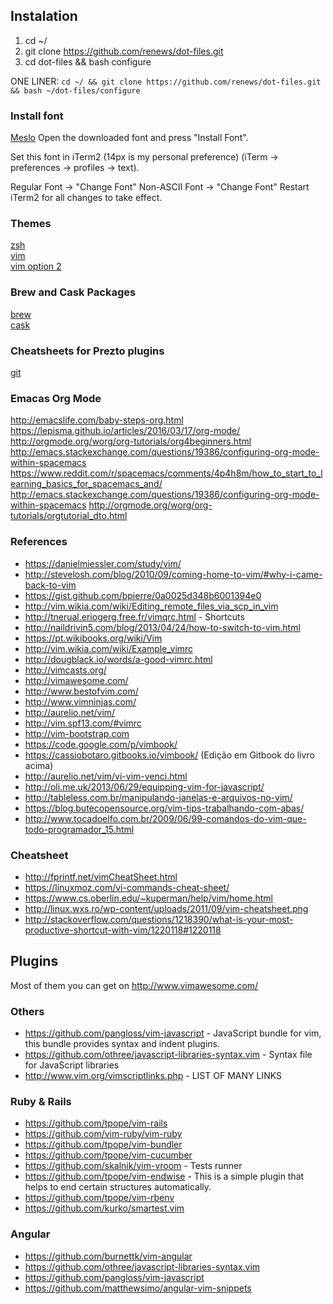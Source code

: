 ## Instalation
1. cd ~/
2. git clone https://github.com/renews/dot-files.git
3. cd dot-files && bash configure

ONE LINER:  ```cd ~/ && git clone https://github.com/renews/dot-files.git && bash ~/dot-files/configure```


### Install font

[Meslo](https://github.com/powerline/fonts/raw/master/Meslo/Meslo%20LG%20M%20DZ%20Regular%20for%20Powerline.otf)
Open the downloaded font and press "Install Font".

Set this font in iTerm2 (14px is my personal preference) (iTerm -> preferences -> profiles -> text).

Regular Font -> "Change Font"
Non-ASCII Font -> "Change Font"
Restart iTerm2 for all changes to take effect.

### Themes
[zsh](https://github.com/robbyrussell/oh-my-zsh/wiki/themes)  
[vim](http://vimcolors.com)  
[vim option 2](http://cocopon.me/app/vim-color-gallery/)  


### Brew and Cask Packages
[brew](http://brewformulas.org)  
[cask](https://github.com/caskroom/homebrew-cask/find/master)  

### Cheatsheets for Prezto plugins
[git](https://github.com/sorin-ionescu/prezto/tree/master/modules/git)  


### Emacas Org Mode
http://emacslife.com/baby-steps-org.html
https://lepisma.github.io/articles/2016/03/17/org-mode/
http://orgmode.org/worg/org-tutorials/org4beginners.html
http://emacs.stackexchange.com/questions/19386/configuring-org-mode-within-spacemacs
https://www.reddit.com/r/spacemacs/comments/4p4h8m/how_to_start_to_learning_basics_for_spacemacs_and/
http://emacs.stackexchange.com/questions/19386/configuring-org-mode-within-spacemacs
http://orgmode.org/worg/org-tutorials/orgtutorial_dto.html
### References
- https://danielmiessler.com/study/vim/
- http://stevelosh.com/blog/2010/09/coming-home-to-vim/#why-i-came-back-to-vim
- https://gist.github.com/bpierre/0a0025d348b6001394e0
- http://vim.wikia.com/wiki/Editing_remote_files_via_scp_in_vim
- http://tnerual.eriogerg.free.fr/vimqrc.html - Shortcuts
- http://naildrivin5.com/blog/2013/04/24/how-to-switch-to-vim.html
- https://pt.wikibooks.org/wiki/Vim
- http://vim.wikia.com/wiki/Example_vimrc
- http://dougblack.io/words/a-good-vimrc.html
- http://vimcasts.org/
- http://vimawesome.com/
- http://www.bestofvim.com/
- http://www.vimninjas.com/
- http://aurelio.net/vim/
- http://vim.spf13.com/#vimrc
- http://vim-bootstrap.com
- https://code.google.com/p/vimbook/
- https://cassiobotaro.gitbooks.io/vimbook/ (Edição em Gitbook do livro acima)
- http://aurelio.net/vim/vi-vim-venci.html
- http://oli.me.uk/2013/06/29/equipping-vim-for-javascript/
- http://tableless.com.br/manipulando-janelas-e-arquivos-no-vim/
- https://blog.butecopensource.org/vim-tips-trabalhando-com-abas/
- http://www.tocadoelfo.com.br/2009/06/99-comandos-do-vim-que-todo-programador_15.html

### Cheatsheet
- http://fprintf.net/vimCheatSheet.html
- https://linuxmoz.com/vi-commands-cheat-sheet/
- https://www.cs.oberlin.edu/~kuperman/help/vim/home.html
- http://linux.wxs.ro/wp-content/uploads/2011/09/vim-cheatsheet.png
- http://stackoverflow.com/questions/1218390/what-is-your-most-productive-shortcut-with-vim/1220118#1220118

## Plugins
Most of them you can get on http://www.vimawesome.com/

### Others
- https://github.com/pangloss/vim-javascript - JavaScript bundle for vim, this bundle provides syntax and indent plugins.
- https://github.com/othree/javascript-libraries-syntax.vim - Syntax file for JavaScript libraries
- http://www.vim.org/vimscriptlinks.php - LIST OF MANY LINKS

### Ruby & Rails
- https://github.com/tpope/vim-rails
- https://github.com/vim-ruby/vim-ruby
- https://github.com/tpope/vim-bundler
- https://github.com/tpope/vim-cucumber
- https://github.com/skalnik/vim-vroom - Tests runner
- https://github.com/tpope/vim-endwise - This is a simple plugin that helps to end certain structures automatically.
- https://github.com/tpope/vim-rbenv
- https://github.com/kurko/smartest.vim

### Angular
- https://github.com/burnettk/vim-angular
- https://github.com/othree/javascript-libraries-syntax.vim
- https://github.com/pangloss/vim-javascript
- https://github.com/matthewsimo/angular-vim-snippets

